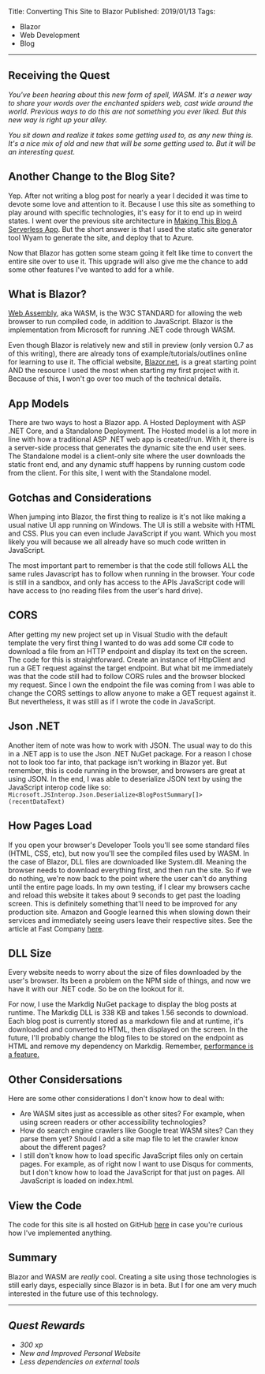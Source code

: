Title: Converting This Site to Blazor
Published: 2019/01/13
Tags: 
- Blazor
- Web Development
- Blog
---

## Receiving the Quest
*You've been hearing about this new form of spell, WASM. It's a newer way to share your words over the enchanted spiders web, cast wide around the world. Previous ways to do this are not something you ever liked. But this new way is right up your alley.*

*You sit down and realize it takes some getting used to, as any new thing is. It's a nice mix of old and new that will be some getting used to. But it will be an interesting quest.*

## Another Change to the Blog Site?

Yep. After not writing a blog post for nearly a year I decided it was time to devote some love and attention to it. Because I use this site as something to play around with specific technologies, it's easy for it to end up in weird states. I went over the previous site architecture in [Making This Blog A Serverless App](/BlogPosts/04-Making-This-Blog-A-Serverless-App.md). But the short answer is that I used the static site generator tool Wyam to generate the site, and deploy that to Azure. 

Now that Blazor has gotten some steam going it felt like time to convert the entire site over to use it. This upgrade will also give me the chance to add some other features I've wanted to add for a while.

## What is Blazor?

[Web Assembly](https://webassembly.org/), aka WASM, is the W3C STANDARD for allowing the web browser to run compiled code, in addition to JavaScript. Blazor is the implementation from Microsoft for running .NET code through WASM.

Even though Blazor is relatively new and still in preview (only version 0.7 as of this writing), there are already tons of example/tutorials/outlines online for learning to use it. The official website, [Blazor.net](https://blazor.net/), is a great starting point AND the resource I used the most when starting my first project with it. Because of this, I won't go over too much of the technical details.

## App Models
There are two ways to host a Blazor app. A Hosted Deployment with ASP .NET Core, and a Standalone Deployment. The Hosted model is a lot more in line with how a traditional ASP .NET web app is created/run. With it, there is a server-side process that generates the dynamic site the end user sees. The Standalone model is a client-only site where the user downloads the static front end, and any dynamic stuff happens by running custom code from the client. For this site, I went with the Standalone model.

## Gotchas and Considerations

When jumping into Blazor, the first thing to realize is it's not like making a  usual native UI app running on Windows. The UI is still a website with HTML and CSS. Plus you can even include JavaScript if you want. Which you most likely you will because  we all already have so much code written in JavaScript.

The most important part to remember is that the code still follows ALL the same rules Javascript has to follow when running in the browser. Your code is still in a sandbox, and only has access to the APIs JavaScript code will have access to (no reading files from the user's hard drive).

## CORS

After getting my new project set up in Visual Studio with the default template the very first thing I wanted to do was add some C# code to download a file from an HTTP endpoint and display its text on the screen. The code for this is straightforward. Create an instance of HttpClient and run a GET request against the target endpoint. But what bit me immediately was that the code still had to follow CORS rules and the browser blocked my request. Since I own the endpoint the file was coming from I was able to change the CORS settings to allow anyone to make a GET request against it. But nevertheless, it was still as if I wrote the code in JavaScript.

## Json .NET

Another item of note was how to work with JSON. The usual way to do this in a .NET app is to use the Json .NET NuGet package. For a reason I chose not to look too far into, that package isn't working in Blazor yet. But remember, this is code running in the browser, and browsers are great at using JSON. In the end, I was able to deserialize JSON text by using the JavaScript interop code like so: `Microsoft.JSInterop.Json.Deserialize<BlogPostSummary[]>(recentDataText)`

## How Pages Load

If you open your browser's Developer Tools you'll see some standard files (HTML, CSS, etc), but now you'll see the compiled files used by WASM. In the case of Blazor, DLL files are downloaded like System.dll. Meaning the browser needs to download everything first, and then run the site. So if we do nothing, we're now back to the point where the user can't do anything until the entire page loads. In my own testing, if I clear my browsers cache and reload this website it takes about 9 seconds to get past the loading screen. This is definitely something that'll need to be improved for any production site. Amazon and Google learned this when slowing down their services and immediately seeing users leave their respective sites. See the article at Fast Company [here](https://www.fastcompany.com/1825005/how-one-second-could-cost-amazon-16-billion-sales).

## DLL Size

Every website needs to worry about the size of files downloaded by the user's browser. Its been a problem on the NPM side of things, and now we have it with our .NET code. So be on the lookout for it.

For now, I use the Markdig NuGet package to display the blog posts at runtime. The Markdig DLL is 338 KB and takes 1.56 seconds to download. Each blog post is currently stored as a markdown file and at runtime, it's downloaded and converted to HTML, then displayed on the screen. In the future, I'll probably change the blog files to be stored on the endpoint as HTML and remove my dependency on Markdig. Remember, [performance is a feature.](https://blog.codinghorror.com/performance-is-a-feature/)

## Other Considersations

Here are some other considerations I don't know how to deal with:
- Are WASM sites just as accessible as other sites? For example, when using screen readers or other accessibility technologies?
- How do search engine crawlers like Google treat WASM sites? Can they parse them yet? Should I add a site map file to let the crawler know about the different pages?
- I still don't know how to load specific JavaScript files only on certain pages. For example, as of right now I want to use Disqus for comments, but I don't know how to load the JavaScript for that just on pages. All JavaScript is loaded on index.html.

## View the Code
The code for this site is all hosted on GitHub [here](https://github.com/ProgrammerAl/ProgrammerAlSite) in case you're curious how I've implemented anything. 

## Summary

Blazor and WASM are *really* cool. Creating a site using those technologies is still early days, especially since Blazor is in beta. But I for one am very much interested in the future use of this technology.

---

## *Quest Rewards*
- *300 xp*
- *New and Improved Personal Website*
- *Less dependencies on external tools*

